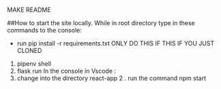 MAKE README

##How to start the site locally.
While in root directory type in these commands to the console:
- run pip install -r requirements.txt ONLY DO THIS IF THIS IF YOU JUST CLONED
1. pipenv shell
2. flask run
In the console in Vscode :
1. change into the directory react-app
2 . run the command npm start

